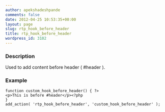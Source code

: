 ```yaml
---
author: apekshadeshpande
comments: false
date: 2012-04-25 10:53:35+00:00
layout: page
slug: rtp_hook_before_header
title: rtp_hook_before_header
wordpress_id: 3102
---
```


### Description


Used to add content before header ( #header ).


### Example



    
    function custom_hook_before_header() { ?>
    <p>This is before #header</p><?php
    }
    add_action( 'rtp_hook_before_header', 'custom_hook_before_header' );
